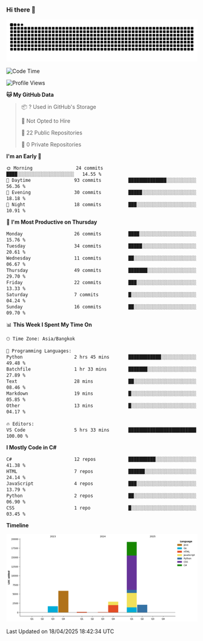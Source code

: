 ### Hi there 👋

<!--
**kevlog/kevlog** is a ✨ _special_ ✨ repository because its `README.md` (this file) appears on your GitHub profile.

Here are some ideas to get you started:

- 🔭 I’m currently working on ...
- 🌱 I’m currently learning ...
- 👯 I’m looking to collaborate on ...
- 🤔 I’m looking for help with ...
- 💬 Ask me about ...
- 📫 How to reach me: ...
- 😄 Pronouns: ...
- ⚡ Fun fact: ...
-->

<picture>
  <source media="(prefers-color-scheme: dark)" srcset="https://raw.githubusercontent.com/kevlog/kevlog/output/github-contribution-grid-snake-dark.svg">
  <source media="(prefers-color-scheme: light)" srcset="https://raw.githubusercontent.com/kevlog/kevlog/output/github-contribution-grid-snake.svg">
  <img alt="github contribution grid snake animation" src="https://raw.githubusercontent.com/kevlog/kevlog/output/github-contribution-grid-snake-dark.svg">
</picture>

<!--START_SECTION:waka-->
![Code Time](http://img.shields.io/badge/Code%20Time-33%20hrs%2011%20mins-blue)

![Profile Views](http://img.shields.io/badge/Profile%20Views-10-blue)

**🐱 My GitHub Data** 

> 📦 ? Used in GitHub's Storage 
 > 
> 🚫 Not Opted to Hire
 > 
> 📜 22 Public Repositories 
 > 
> 🔑 0 Private Repositories 
 > 
**I'm an Early 🐤** 

```text
🌞 Morning                24 commits          ████░░░░░░░░░░░░░░░░░░░░░   14.55 % 
🌆 Daytime                93 commits          ██████████████░░░░░░░░░░░   56.36 % 
🌃 Evening                30 commits          █████░░░░░░░░░░░░░░░░░░░░   18.18 % 
🌙 Night                  18 commits          ███░░░░░░░░░░░░░░░░░░░░░░   10.91 % 
```
📅 **I'm Most Productive on Thursday** 

```text
Monday                   26 commits          ████░░░░░░░░░░░░░░░░░░░░░   15.76 % 
Tuesday                  34 commits          █████░░░░░░░░░░░░░░░░░░░░   20.61 % 
Wednesday                11 commits          ██░░░░░░░░░░░░░░░░░░░░░░░   06.67 % 
Thursday                 49 commits          ███████░░░░░░░░░░░░░░░░░░   29.70 % 
Friday                   22 commits          ███░░░░░░░░░░░░░░░░░░░░░░   13.33 % 
Saturday                 7 commits           █░░░░░░░░░░░░░░░░░░░░░░░░   04.24 % 
Sunday                   16 commits          ██░░░░░░░░░░░░░░░░░░░░░░░   09.70 % 
```


📊 **This Week I Spent My Time On** 

```text
🕑︎ Time Zone: Asia/Bangkok

💬 Programming Languages: 
Python                   2 hrs 45 mins       ████████████░░░░░░░░░░░░░   49.48 % 
Batchfile                1 hr 33 mins        ███████░░░░░░░░░░░░░░░░░░   27.89 % 
Text                     28 mins             ██░░░░░░░░░░░░░░░░░░░░░░░   08.46 % 
Markdown                 19 mins             █░░░░░░░░░░░░░░░░░░░░░░░░   05.85 % 
Other                    13 mins             █░░░░░░░░░░░░░░░░░░░░░░░░   04.17 % 

🔥 Editors: 
VS Code                  5 hrs 33 mins       █████████████████████████   100.00 % 
```

**I Mostly Code in C#** 

```text
C#                       12 repos            ██████████░░░░░░░░░░░░░░░   41.38 % 
HTML                     7 repos             ██████░░░░░░░░░░░░░░░░░░░   24.14 % 
JavaScript               4 repos             ███░░░░░░░░░░░░░░░░░░░░░░   13.79 % 
Python                   2 repos             ██░░░░░░░░░░░░░░░░░░░░░░░   06.90 % 
CSS                      1 repo              █░░░░░░░░░░░░░░░░░░░░░░░░   03.45 % 
```



**Timeline**

![Lines of Code chart](https://raw.githubusercontent.com/kevlog/kevlog/main/assets/bar_graph.png)


 Last Updated on 18/04/2025 18:42:34 UTC
<!--END_SECTION:waka-->
